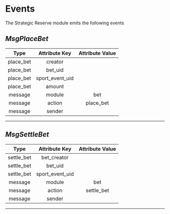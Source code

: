 # **Events**

The Strategic Reserve module emits the following events

## *MsgPlaceBet*

|  Type  |  Attribute Key  |  Attribute Value  |
|:-------------:|:---------------:|:---------------:|
| place_bet 	| creator 	|           	|
| place_bet 	| bet_uid  	|             	|
| place_bet 	| sport_event_uid |         |
| place_bet 	| amount  	|             	|
| message      	| module  	|  bet      	|
| message       | action   	| place_bet     |
| message      	| sender    |         	    |

---

## *MsgSettleBet*

|  Type  |  Attribute Key  |  Attribute Value  |
|:-------------:|:---------------:|:---------------:|
| settle_bet 	| bet_creator|           	|
| settle_bet 	| bet_uid  	 |             	|
| settle_bet 	| sport_event_uid |         |
| message      	| module  	 |  bet      	|
| message       | action   	 | settle_bet   |
| message      	| sender     |         	    |

---
